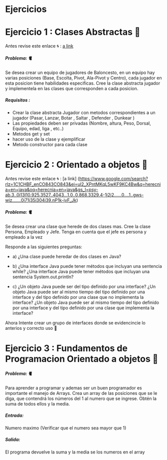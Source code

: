 # Ejercicios 
# Ejercicio 1 : Clases Abstractas 🏃 

Antes revise este enlace  🌀 : [a link](http://codejavu.blogspot.com/2013/05/clases-abstractas.html)

##### Problema: 🐈
Se desea crear un equipo de jugadores de Baloncesto, en un equipo hay varias posiciones (Base, Escolta, Pivot, Ala-Pivot y Centro), cada jugador en esta posicion tiene habilidades
especificas. Cree la clase abstracta jugador y implementela en las clases que corresponden a cada posicion.
##### Requisitos :
  - Crear la clase abstracta Jugador con metodos correspondientes a un jugador (Pasar, Lanzar, Botar , Saltar , Defender , Dunkear )
  - Las propiedades deben ser privadas (Nombre, altura, Peso, Dorsal, Equipo, edad, liga , etc..)
  - Metodos get y set
  - hacer uso de la clase y ejemplificar
  - Metodo constructor para cada clase

# Ejercicio 2 : Orientado a objetos 🏃 

Antes revise este enlace  🌀 : [a link] (https://www.google.com/search?rlz=1C1CHBF_enCO843CO843&ei=ul2_XPntMKqL5wKF9KC4Bw&q=herecnia+en+java&oq=herecnia+en+java&gs_l=psy-ab.3..0i13l10.925.3527..4043...1.0..0.868.3329.4-1j2j2......0....1..gws-wiz.......0i71j35i304i39.nP1k-jvF_Jk)

##### Problema: 🐈
Se desea crear una clase que herede de dos clases mas. Cree la clase Persona, Empleado y Jefe. Tenga en cuenta que el jefe es persona y empleado a la vez

Responde a las siguientes preguntas:

- a) ¿Una clase puede heredar de dos clases en Java?

- b) ¿Una interface Java puede tener métodos que incluyan una sentencia while? ¿Una interface Java puede tener métodos que incluyan una sentencia System.out.println?

- c) ¿Un objeto Java puede ser del tipo definido por una interface? ¿Un objeto Java puede ser al mismo tiempo del tipo definido por una interface y del tipo definido por una clase que no implementa la interface? ¿Un objeto Java puede ser al mismo tiempo del tipo definido por una interface y del tipo definido por una clase que implementa la interface?

Ahora Intente crear un grupo de interfaces donde se evidencincie lo anterios y correcto uso 🙅

# Ejercicio 3 : Fundamentos de Programacion Orientado a objetos 🏃 

##### Problema: 🐈
Para aprender a programar y ademas ser un buen programador es importante el manejo de Arrays.
Crea un array de las posiciones que se le diga, que contendrá los números del 1 al numero que se ingrese. Obtén la suma de todos ellos y la media.

##### Entrada:
Numero maximo (Verificar que el numero sea mayor que 1)
##### Salida: 
El programa devuelve la suma y la media se los numeros en el array
